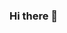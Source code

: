 ### Hi there 👋

<!--
**olaomar2000/olaomar2000** is a ✨ _special_ ✨ repository because its `README.md` (this file) appears on your GitHub profile.

Here are some ideas to get you started:

- 🔭 I’m currently working on ...
- 🌱 I’m currently learning ...
- 👯 I’m looking to collaborate on ...
- 🤔 I’m looking for help with ...
- 💬 Ask me about ...
- 📫 How to reach me: ...
- 😄 Pronouns: ...
- ⚡ Fun fact: ...
-->

<!-- ### I have experience in skills such as:
_ ⭐ Dart & OOP.
_ ⭐ Sqflite and shared preferences.
_ ⭐ Provider and Getx state management solutions.
_ ⭐ Firebase auth, storage, cloud firestore services.
_ ⭐ Experience in REST APIs.
_ ⭐ Responsive Design.
_ ⭐ Experience with Google maps API. -->

